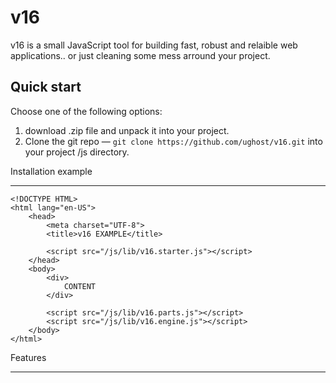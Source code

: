 v16
===

v16 is a small JavaScript tool for building fast, robust and relaible web applications.. or just cleaning some mess arround your project.

## Quick start
Choose one of the following options:
1. download .zip file and unpack it into your project.
2. Clone the git repo — `git clone https://github.com/ughost/v16.git` into your project /js directory.

Installation example
____________________

	<!DOCTYPE HTML>
	<html lang="en-US">
		<head>
			<meta charset="UTF-8">
			<title>v16 EXAMPLE</title>
			
			<script src="/js/lib/v16.starter.js"></script>
		</head>
		<body>
			<div>
				CONTENT
			</div>
			
			<script src="/js/lib/v16.parts.js"></script>
			<script src="/js/lib/v16.engine.js"></script>
		</body>
	</html>

Features
________

